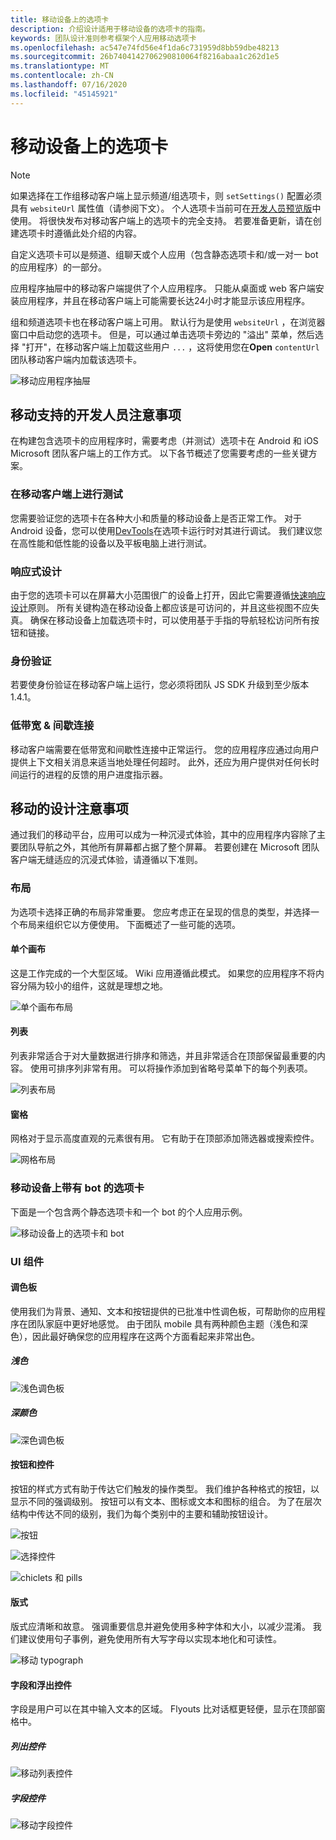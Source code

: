 ```yaml
---
title: 移动设备上的选项卡
description: 介绍设计适用于移动设备的选项卡的指南。
keywords: 团队设计准则参考框架个人应用移动选项卡
ms.openlocfilehash: ac547e74fd56e4f1da6c731959d8bb59dbe48213
ms.sourcegitcommit: 26b7404142706290810064f8216abaa1c262d1e5
ms.translationtype: MT
ms.contentlocale: zh-CN
ms.lasthandoff: 07/16/2020
ms.locfileid: "45145921"
---
```

# <a name="tabs-on-mobile"></a>移动设备上的选项卡

> [!NOTE]
> 如果选择在工作组移动客户端上显示频道/组选项卡，则 `setSettings()` 配置必须具有 `websiteUrl` 属性值（请参阅下文）。 个人选项卡当前可在[开发人员预览版](~/resources/dev-preview/developer-preview-intro.md)中使用。 将很快发布对移动客户端上的选项卡的完全支持。 若要准备更新，请在创建选项卡时遵循此处介绍的内容。

自定义选项卡可以是频道、组聊天或个人应用（包含静态选项卡和/或一对一 bot 的应用程序）的一部分。

应用程序抽屉中的移动客户端提供了个人应用程序。 只能从桌面或 web 客户端安装应用程序，并且在移动客户端上可能需要长达24小时才能显示该应用程序。

组和频道选项卡也在移动客户端上可用。 默认行为是使用 `websiteUrl` ，在浏览器窗口中启动您的选项卡。 但是，可以通过单击选项卡旁边的 "溢出" 菜单，然后选择 "打开"，在移动客户端上加载这些用户 `...` ，这将使用您在**Open** `contentUrl` 团队移动客户端内加载该选项卡。

![移动应用程序抽屉](../../assets/images/personal-app-mobile.png)

## <a name="developer-considerations-for-mobile-support"></a>移动支持的开发人员注意事项

在构建包含选项卡的应用程序时，需要考虑（并测试）选项卡在 Android 和 iOS Microsoft 团队客户端上的工作方式。 以下各节概述了您需要考虑的一些关键方案。

### <a name="testing-on-mobile-clients"></a>在移动客户端上进行测试

您需要验证您的选项卡在各种大小和质量的移动设备上是否正常工作。 对于 Android 设备，您可以使用[DevTools](~/tabs/how-to/developer-tools.md)在选项卡运行时对其进行调试。 我们建议您在高性能和低性能的设备以及平板电脑上进行测试。

### <a name="responsive-design"></a>响应式设计

由于您的选项卡可以在屏幕大小范围很广的设备上打开，因此它需要遵循[快速响应设计](https://www.w3schools.com/html/html_responsive.asp)原则。 所有关键构造在移动设备上都应该是可访问的，并且这些视图不应失真。 确保在移动设备上加载选项卡时，可以使用基于手指的导航轻松访问所有按钮和链接。

### <a name="authentication"></a>身份验证

若要使身份验证在移动客户端上运行，您必须将团队 JS SDK 升级到至少版本1.4.1。

### <a name="low-bandwidth--intermittent-connections"></a>低带宽 & 间歇连接

移动客户端需要在低带宽和间歇性连接中正常运行。 您的应用程序应通过向用户提供上下文相关消息来适当地处理任何超时。 此外，还应为用户提供对任何长时间运行的进程的反馈的用户进度指示器。

## <a name="design-considerations-for-mobile"></a>移动的设计注意事项

通过我们的移动平台，应用可以成为一种沉浸式体验，其中的应用程序内容除了主要团队导航之外，其他所有屏幕都占据了整个屏幕。 若要创建在 Microsoft 团队客户端无缝适应的沉浸式体验，请遵循以下准则。

### <a name="layouts"></a>布局

为选项卡选择正确的布局非常重要。 您应考虑正在呈现的信息的类型，并选择一个布局来组织它以方便使用。 下面概述了一些可能的选项。

#### <a name="single-canvas"></a>单个画布

这是工作完成的一个大型区域。 Wiki 应用遵循此模式。 如果您的应用程序不将内容分隔为较小的组件，这就是理想之地。

![单个画布布局](~/assets/images/mobile-single-canvas.png)

#### <a name="list"></a>列表

列表非常适合于对大量数据进行排序和筛选，并且非常适合在顶部保留最重要的内容。 使用可排序列非常有用。 可以将操作添加到省略号菜单下的每个列表项。

![列表布局](~/assets/images/mobile-list.png)

#### <a name="grid"></a>窗格

网格对于显示高度直观的元素很有用。 它有助于在顶部添加筛选器或搜索控件。

![网格布局](~/assets/images/mobile-grid.png)

### <a name="tabs-with-bots-on-mobile"></a>移动设备上带有 bot 的选项卡

下面是一个包含两个静态选项卡和一个 bot 的个人应用示例。

![移动设备上的选项卡和 bot](~/assets/images/mobile-tab-with-bot.png)

### <a name="ui-components"></a>UI 组件

#### <a name="color-palettes"></a>调色板

使用我们为背景、通知、文本和按钮提供的已批准中性调色板，可帮助你的应用程序在团队家庭中更好地感觉。 由于团队 mobile 具有两种颜色主题（浅色和深色），因此最好确保您的应用程序在这两个方面看起来非常出色。

##### <a name="light-color"></a>浅色

![浅色调色板](~/assets/images/light-color.png)

##### <a name="dark-color"></a>深颜色

![深色调色板](~/assets/images/dark-color.png)

#### <a name="buttons-and-controls"></a>按钮和控件

按钮的样式方式有助于传达它们触发的操作类型。 我们维护各种格式的按钮，以显示不同的强调级别。 按钮可以有文本、图标或文本和图标的组合。 为了在层次结构中传达不同的级别，我们为每个类别中的主要和辅助按钮设计。

![按钮](~/assets/images/buttons.png)

![选择控件](~/assets/images/selection-controls.png)

![chiclets 和 pills](~/assets/images/chiclets-and-pills.png)

#### <a name="typography"></a>版式

版式应清晰和故意。 强调重要信息并避免使用多种字体和大小，以减少混淆。 我们建议使用句子事例，避免使用所有大写字母以实现本地化和可读性。

![移动 typograph](~/assets/images/mobile-typography.png)

#### <a name="fields-and-flyouts"></a>字段和浮出控件

字段是用户可以在其中输入文本的区域。 Flyouts 比对话框更轻便，显示在顶部窗格中。

##### <a name="list-controls"></a>列出控件

![移动列表控件](~/assets/images/mobile-list-controls.png)

##### <a name="field-controls"></a>字段控件

![移动字段控件](~/assets/images/mobile-field-controls.png)
